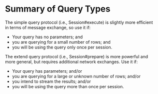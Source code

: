 # Summary of Query Types
The simple query protocol (i.e., Session#execute) is slightly more efficient in terms of message exchange, so use it if:

* Your query has no parameters; and
* you are querying for a small number of rows; and
* you will be using the query only once per session.

The extend query protocol (i.e., Session#prepare) is more powerful and more general, but requires additional network exchanges. Use it if:
* Your query has parameters; and/or
* you are querying for a large or unknown number of rows; and/or
* you intend to stream the results; and/or
* you will be using the query more than once per session.
